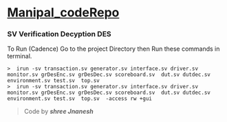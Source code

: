 # **[Manipal_codeRepo](https://github.com/shreejnanesh/Manipal_codeRepo)**

### SV Verification Decyption DES

To Run (Cadence)
Go to the project Directory then Run these commands in terminal.

```
>  irun -sv transaction.sv generator.sv interface.sv driver.sv  monitor.sv grDesEnc.sv grDesDec.sv scoreboard.sv  dut.sv dutdec.sv environment.sv test.sv  top.sv 
>  irun -sv transaction.sv generator.sv interface.sv driver.sv  monitor.sv grDesEnc.sv grDesDec.sv scoreboard.sv  dut.sv dutdec.sv environment.sv test.sv  top.sv  -access rw +gui
```

>  Code by ***shree Jnanesh***